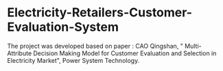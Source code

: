 # Electricity-Retailers-Customer-Evaluation-System
The project was developed based on paper : CAO Qingshan, " Multi-Attribute Decision Making Model for Customer Evaluation and Selection in Electricity Market", Power System Technology.

